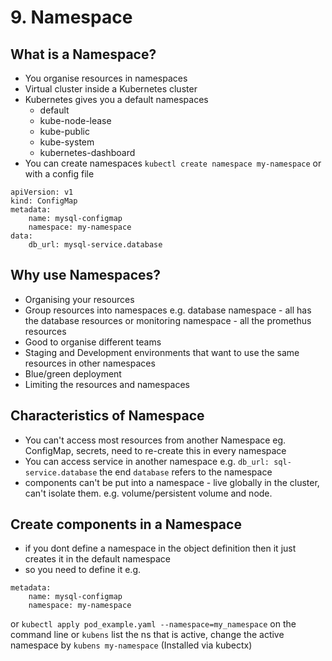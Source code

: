 # 9. Namespace

## What is a Namespace?

- You organise resources in namespaces
- Virtual cluster inside a Kubernetes cluster
- Kubernetes gives you a default namespaces
  - default
  - kube-node-lease
  - kube-public
  - kube-system
  - kubernetes-dashboard
- You can create namespaces `kubectl create namespace my-namespace` or with a config file

```
apiVersion: v1
kind: ConfigMap
metadata:
    name: mysql-configmap
    namespace: my-namespace
data:
    db_url: mysql-service.database
```

## Why use Namespaces?

- Organising your resources
- Group resources into namespaces e.g. database namespace - all has the database resources or monitoring namespace - all the promethus resources
- Good to organise different teams
- Staging and Development environments that want to use the same resources in other namespaces
- Blue/green deployment
- Limiting the resources and namespaces

## Characteristics of Namespace

- You can't access most resources from another Namespace eg. ConfigMap, secrets, need to re-create this in every namespace
- You can access service in another namespace e.g. `db_url: sql-service.database` the end `database` refers to the namespace
- components can't be put into a namespace - live globally in the cluster, can't isolate them. e.g. volume/persistent volume and node.

## Create components in a Namespace

- if you dont define a namespace in the object definition then it just creates it in the default namespace
- so you need to define it e.g.

```
metadata:
    name: mysql-configmap
    namespace: my-namespace
```

or
`kubectl apply pod_example.yaml --namespace=my_namespace` on the command line
or
`kubens` list the ns that is active, change the active namespace by `kubens my-namespace`
(Installed via kubectx)
